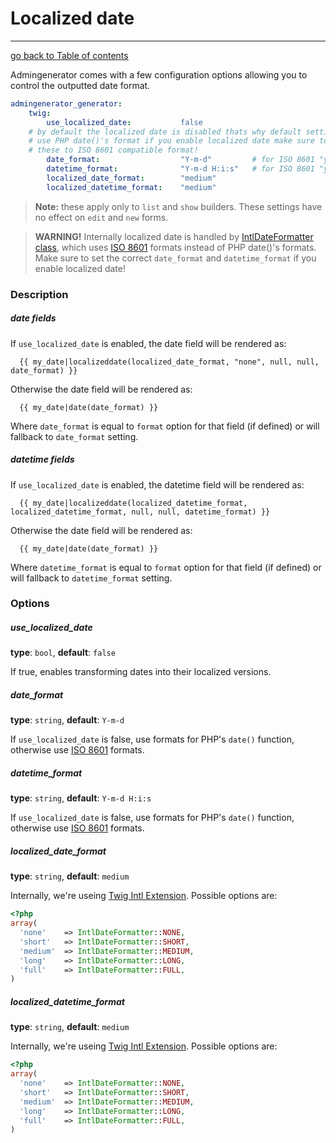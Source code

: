 # Localized date
---------------------------------------

[go back to Table of contents][back-to-index]

[back-to-index]: https://github.com/symfony2admingenerator/AdmingeneratorGeneratorBundle/blob/master/Resources/doc/builders/list

Admingenerator comes with a few configuration options allowing you to control 
the outputted date format. 

```yaml
admingenerator_generator:
    twig:
        use_localized_date:           false
    # by default the localized date is disabled thats why default settings 
    # use PHP date()'s format if you enable localized date make sure to change 
    # these to ISO 8601 compatible format!
        date_format:                  "Y-m-d"         # for ISO 8601 "yyyy-MM-dd"
        datetime_format:              "Y-m-d H:i:s"   # for ISO 8601 "yyyy-MM-dd HH:mm:ss"
        localized_date_format:        "medium"
        localized_datetime_format:    "medium"
```

> **Note:** these apply only to `list` and `show` builders. These settings have no effect on
`edit` and `new` forms.

> **WARNING!** Internally localized date is handled by [IntlDateFormatter class][intl-date-formatter], 
which uses [ISO 8601][iso-8601] formats instead of PHP date()'s formats. Make sure to set the correct
`date_format` and `datetime_format` if you enable localized date!

[intl-date-formatter]: http://www.php.net/manual/en/intldateformatter.format.php
[iso-8601]: http://framework.zend.com/manual/1.12/en/zend.date.constants.html#zend.date.constants.selfdefinedformats

### Description

##### date fields

If `use_localized_date` is enabled, the date field will be rendered as:

```html+django
  {{ my_date|localizeddate(localized_date_format, "none", null, null, date_format) }}
```

Otherwise the date field will be rendered as:

```html+django
  {{ my_date|date(date_format) }}
```

Where `date_format` is equal to `format` option for that field (if defined) or will 
fallback to `date_format` setting.

##### datetime fields

If `use_localized_date` is enabled, the datetime field will be rendered as:

```html+django
  {{ my_date|localizeddate(localized_datetime_format, localized_datetime_format, null, null, datetime_format) }}
```

Otherwise the date field will be rendered as:

```html+django
  {{ my_date|date(date_format) }}
```

Where `datetime_format` is equal to `format` option for that field (if defined) or will 
fallback to `datetime_format` setting.

### Options

##### use_localized_date

**type**: `bool`, **default**: `false`

If true, enables transforming dates into their localized versions.

##### date_format

**type**: `string`, **default**: `Y-m-d`

If `use_localized_date` is false, use formats for PHP's `date()` function, otherwise use 
[ISO 8601][iso-8601] formats.

##### datetime_format

**type**: `string`, **default**: `Y-m-d H:i:s`

If `use_localized_date` is false, use formats for PHP's `date()` function, otherwise use 
[ISO 8601][iso-8601] formats.

##### localized_date_format

**type**: `string`, **default**: `medium`

Internally, we're useing [Twig Intl Extension][twig-intl-ext]. Possible options are:

```php
<?php
array(
  'none'    => IntlDateFormatter::NONE,
  'short'   => IntlDateFormatter::SHORT,
  'medium'  => IntlDateFormatter::MEDIUM,
  'long'    => IntlDateFormatter::LONG,
  'full'    => IntlDateFormatter::FULL,
)
```

[twig-intl-ext]: https://github.com/fabpot/Twig-extensions/blob/master/lib/Twig/Extensions/Extension/Intl.php

##### localized_datetime_format

**type**: `string`, **default**: `medium`

Internally, we're useing [Twig Intl Extension][twig-intl-ext]. Possible options are:

```php
<?php
array(
  'none'    => IntlDateFormatter::NONE,
  'short'   => IntlDateFormatter::SHORT,
  'medium'  => IntlDateFormatter::MEDIUM,
  'long'    => IntlDateFormatter::LONG,
  'full'    => IntlDateFormatter::FULL,
)
```
